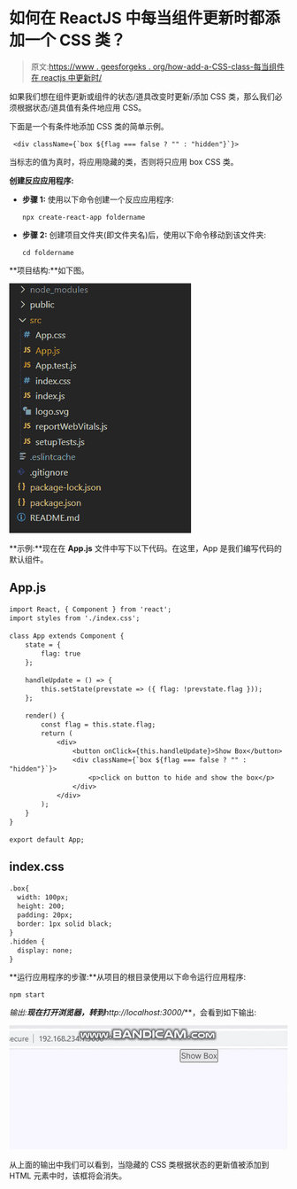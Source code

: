 # 如何在 ReactJS 中每当组件更新时都添加一个 CSS 类？

> 原文:[https://www . geesforgeks . org/how-add-a-CSS-class-每当组件在 reactjs 中更新时/](https://www.geeksforgeeks.org/how-to-add-a-css-class-whenever-the-component-is-updated-in-reactjs/)

如果我们想在组件更新或组件的状态/道具改变时更新/添加 CSS 类，那么我们必须根据状态/道具值有条件地应用 CSS。

下面是一个有条件地添加 CSS 类的简单示例。

```
 <div className={`box ${flag === false ? "" : "hidden"}`}>
```

当标志的值为真时，将应用隐藏的类，否则将只应用 box CSS 类。

**创建反应应用程序:**

*   **步骤 1:** 使用以下命令创建一个反应应用程序:

    ```
    npx create-react-app foldername
    ```

*   **步骤 2:** 创建项目文件夹(即文件夹名)后，使用以下命令移动到该文件夹:

    ```
    cd foldername
    ```

**项目结构:**如下图。

![](img/61c6f1343b04abacfcac2db8b7a3d996.png)

**示例:**现在在 **App.js** 文件中写下以下代码。在这里，App 是我们编写代码的默认组件。

## App.js

```
import React, { Component } from 'react';
import styles from './index.css';

class App extends Component {
    state = {
        flag: true
    };

    handleUpdate = () => {
        this.setState(prevstate => ({ flag: !prevstate.flag }));
    };

    render() {
        const flag = this.state.flag;
        return (
            <div>
                <button onClick={this.handleUpdate}>Show Box</button>
                <div className={`box ${flag === false ? "" : "hidden"}`}>
                    <p>click on button to hide and show the box</p>
                </div>
            </div>
        );
    }
}

export default App;
```

## index.css

```
.box{
  width: 100px;
  height: 200;
  padding: 20px;
  border: 1px solid black;
}
.hidden {
  display: none;
}
```

**运行应用程序的步骤:**从项目的根目录使用以下命令运行应用程序:

```
npm start
```

**输出:**现在打开浏览器，转到***http://localhost:3000/***，会看到如下输出:

![](img/6a127667698e3e9ae8ab0d545ee54694.png)

从上面的输出中我们可以看到，当隐藏的 CSS 类根据状态的更新值被添加到 HTML 元素中时，该框将会消失。